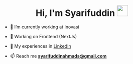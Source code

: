<h1 align="center"><b>Hi, I'm Syarifuddin </b><img src="https://media.giphy.com/media/hvRJCLFzcasrR4ia7z/giphy.gif" width="35"></h1>

- 🔭 I’m currently working at <a href="https://www.inovasiadiwarna.com/" target="_blank">Inovasi</a>

- 🌱 Working on Frontend (NextJs)

- 📄 My experiences in <a href="https://www.linkedin.com/in/syarifuddinahmads" target="_blank">LinkedIn</a>

- 📫 Reach me **syarifuddinahmads@gmail.com**
